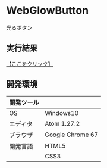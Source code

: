 # WebGlowButton
光るボタン

## 実行結果
[【ここをクリック】](https://xekid78.github.io/WebGlowButton/)

## 開発環境
| 開発ツール |  |
|:-|:-|
| OS | Windows10 |
| エディタ | Atom 1.27.2 |
| ブラウザ | Google Chrome 67 |
| 開発言語 | HTML5 |
| | CSS3 |
